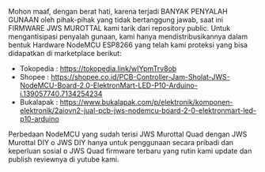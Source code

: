 Mohon maaf, dengan berat hati, karena terjadi BANYAK PENYALAH GUNAAN oleh pihak-pihak yang tidak bertanggung jawab, saat ini FIRMWARE JWS MUROTTAL kami tarik dari repository public. Untuk mengantisipasi penyalah gunaan, kami hanya mendistribusikannya dalam bentuk Hardware NodeMCU ESP8266 yang telah kami proteksi yang bisa didapatkan di marketplace berikut:

- Tokopedia : https://tokopedia.link/wIYpmTrv8ob
- Shopee : https://shopee.co.id/PCB-Controller-Jam-Sholat-JWS-NodeMCU-Board-2.0-ElektronMart-LED-P10-Arduino-i.139057740.7134254234
- Bukalapak : https://www.bukalapak.com/p/elektronik/komponen-elektronik/2aiovn2-jual-pcb-jws-nodemcu-board-2-0-elektronmart-led-p10-arduino

Perbedaan NodeMCU yang sudah terisi JWS Murottal Quad dengan JWS Murottal DIY
o JWS DIY hanya untuk penggunaan secara pribadi dan keperluan sosial
o JWS Quad firmware terbaru yang rutin kami update dan publish reviewnya di yutube kami.

